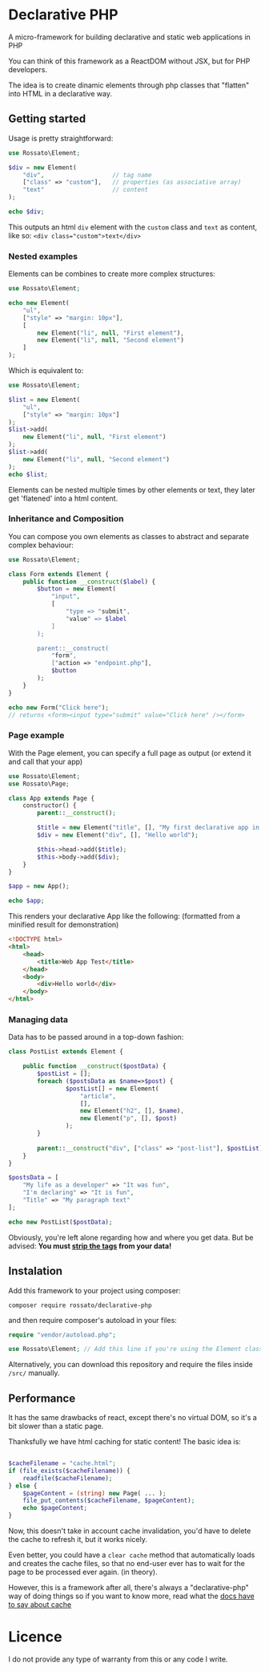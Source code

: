 # Declarative PHP

A micro-framework for building declarative and static web applications in PHP

You can think of this framework as a ReactDOM without JSX, but for PHP developers.

The idea is to create dinamic elements through php classes that "flatten" into HTML in a declarative way.

## Getting started

Usage is pretty straightforward:

```php
use Rossato\Element;

$div = new Element(
    "div",                   // tag name
    ["class" => "custom"],   // properties (as associative array)
    "text"                   // content
);

echo $div;

```

This outputs an html `div` element with the `custom` class and `text` as content, like so: `<div class="custom">text</div>`

### Nested examples

Elements can be combines to create more complex structures:

```php
use Rossato\Element;

echo new Element(
    "ul",
    ["style" => "margin: 10px"],
    [
        new Element("li", null, "First element"),
        new Element("li", null, "Second element")
    ]
);
```

Which is equivalent to:

```php
use Rossato\Element;

$list = new Element(
    "ul",
    ["style" => "margin: 10px"]
);
$list->add(
    new Element("li", null, "First element")
);
$list->add(
    new Element("li", null, "Second element")
);
echo $list;
```

Elements can be nested multiple times by other elements or text, they later get 'flatened' into a html content.

### Inheritance and Composition

You can compose you own elements as classes to abstract and separate complex behaviour:

```php
use Rossato\Element;

class Form extends Element {
    public function __construct($label) {
        $button = new Element(
            "input",
            [
                "type => "submit", 
                "value" => $label
            ]
        );

        parent::__construct(
            "form",
            ["action => "endpoint.php"],
            $button
        );
    }
}

echo new Form("Click here");
// returns <form><input type="submit" value="Click here" /></form>
```

### Page example

With the Page element, you can specify a full page as output (or extend it and call that your app)

```php
use Rossato\Element;
use Rossato\Page;

class App extends Page {
    constructor() {
        parent::__construct();

        $title = new Element("title", [], "My first declarative app in php");
        $div = new Element("div", [], "Hello world");

        $this->head->add($title);
        $this->body->add($div);
    }
}

$app = new App();

echo $app;
```

This renders your declarative App like the following: (formatted from a minified result for demonstration)

```html
<!DOCTYPE html>
<html>
	<head>
		<title>Web App Test</title>
	</head>
	<body>
		<div>Hello world</div>
	</body>
</html>
```

### Managing data

Data has to be passed around in a top-down fashion:

```php
class PostList extends Element {

    public function __construct($postData) {
        $postList = [];
        foreach ($postsData as $name=>$post) {
                $postList[] = new Element(
                    "article",
                    [],
                    new Element("h2", [], $name),
                    new Element("p", [], $post)
                );
        }
        
        parent::__construct("div", ["class" => "post-list"], $postList);
    }
}

$postsData = [
    "My life as a developer" => "It was fun",
    "I'm declaring" => "It is fun",
    "Title" => "My paragraph text"
];

echo new PostList($postData);

```

Obviously, you're left alone regarding how and where you get data. But be advised: **You must [strip the tags](http://php.net/manual/pt_BR/function.strip-tags.php) from your data!**

## Instalation

Add this framework to your project using composer:

```
composer require rossato/declarative-php
```

and then require composer's autoload in your files:

```php
require "vendor/autoload.php";

use Rossato\Element; // Add this line if you're using the Element class
```

Alternatively, you can download this repository and require the files inside `/src/` manually.

## Performance

It has the same drawbacks of react, except there's no virtual DOM, so it's a bit slower than a static page.

Thanksfully we have html caching for static content! The basic idea is:

```php

$cacheFilename = "cache.html";
if (file_exists($cacheFilename)) {
    readfile($cacheFilename);
} else {
    $pageContent = (string) new Page( ... );
    file_put_contents($cacheFilename, $pageContent);
    echo $pageContent;
}

```

Now, this doesn't take in account cache invalidation, you'd have to delete the cache to refresh it, but it works nicely.

Even better, you could have a `clear cache` method that automatically loads and creates the cache files, so that no end-user ever has to wait for the page to be processed ever again. (in theory).

However, this is a framework after all, there's always a "declarative-php" way of doing things so if you want to know more, read what the [docs have to say about cache](http://guilherme-rossato.com/declarative-php/caching-results/)

# Licence

I do not provide any type of warranty from this or any code I write.

